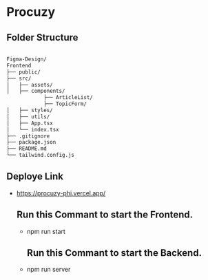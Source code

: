 # Procuzy
## Folder Structure
```bash

Figma-Design/
Frontend
├── public/
├── src/
│   ├── assets/
│   ├── components/
            ├── ArticleList/
            ├── TopicForm/
│   ├── styles/
│   ├── utils/
│   ├── App.tsx
│   └── index.tsx
├── .gitignore
├── package.json
├── README.md
└── tailwind.config.js
```
## Deploye Link
- https://procuzy-phi.vercel.app/
  ## Run this Commant to start the Frontend.
  - npm run start

    ## Run this Commant to start the Backend.
  - npm run server

